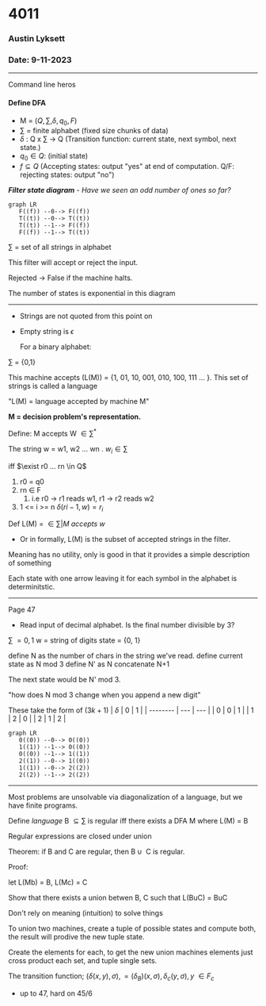# 4011
### Austin Lyksett
### Date: 9-11-2023

---

Command line heros

#### Define DFA

- M = ($Q, \sum, \delta, q_0, F$)
- $\sum$ = finite alphabet (fixed size chunks of data)
- $\delta$ : Q x $\sum$ $\rightarrow$ Q (Transition function: current state, next symbol, next state.)
- $q_0 \in Q$: (initial state)
- $f \subseteq Q$ (Accepting states: output "yes" at end of computation. Q/F: rejecting states: output "no")
  

***Filter state diagram***
    - *Have we seen an odd number of ones so far?*
```mermaid
graph LR
   F((f)) --0--> F((f))
   T((t)) --0--> T((t))
   T((t)) --1--> F((f))
   F((f)) --1--> T((t))

```

$\sum$ = set of all strings in alphabet

This filter will accept or reject the input.

Rejected -> False if the machine halts.

The number of states is exponential in this diagram

---

- Strings are not quoted from this point on
- Empty string is $\epsilon$
  
  For a binary alphabet:

$\sum$ = {0,1}

This machine accepts (L(M)) = {1, 01, 10, 001, 010, 100, 111 ... }. This set of strings is called a language

"L(M) = language accepted by machine M"

**M = decision problem's representation.**

Define: M accepts W $\in \sum^*$

The string w = w1, w2 ... wn . $w_i \in \sum$

iff $\exist r0 ... rn \in Q$
1. r0 = q0
2. rn $\in$ F
    1. i.e r0 -> r1 reads w1, r1 -> r2 reads w2
 3. 1 <= i >= n $\delta( ri-1, w) = r_i$

Def L(M) = $\in \sum | M\ accepts\ w$
- Or in formally, L(M) is the subset of accepted strings in the filter.


Meaning has no utility, only is good in that it provides a simple description of something

Each state with one arrow leaving it for each symbol in the alphabet is determinitstic.


---
Page 47

- Read input of decimal alphabet. Is the final number divisible by 3?

$\sum\ = {0,1}$
w = string of digits
state = {0, 1}

define N as the number of chars in the string we've read.
define current state as N mod 3
define N' as N concatenate N+1

The next state would be N' mod 3.

"how does N mod 3 change when you append a new digit"

These take the form of $(3k+1)$
| $\delta$ | 0   | 1   |
| -------- | --- | --- |
| 0        | 0   | 1   |
| 1        | 2   | 0   |
| 2        | 1   | 2   |


```mermaid
graph LR
   0((0)) --0--> 0((0))
   1((1)) --1--> 0((0))
   0((0)) --1--> 1((1))
   2((1)) --0--> 1((0))
   1((1)) --0--> 2((2))
   2((2)) --1--> 2((2))  
```
---

Most problems are unsolvable via diagonalization of a language, but we have finite programs.

Define *language* B $\subseteq \sum$ is regular iff there exists a DFA M where L(M) = B

Regular expressions are closed under union


Theorem: $\text{if B and C are regular, then B} \cup \text{ C is regular.}$


Proof:


let L(Mb) = B, L(Mc) = C

Show that there exists a union betwen B, C such that L(BuC) = BuC

Don't rely on meaning (intuition) to solve things


To union two machines, create a tuple of possible states and compute both, the result will prodive the new tuple state.

Create the elements for each, to get the new union machines elements just cross product each set, and tuple single sets.

The transition function; $(\delta(x,y), \sigma), = (\delta_B)(x,\sigma),\delta_c(y,\sigma), y\ \in F_c$

- up to 47, hard on 45/6


